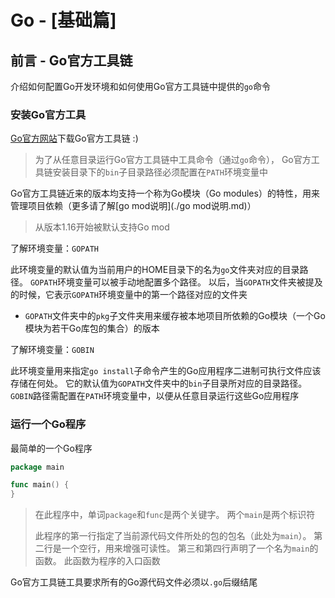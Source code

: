 # Go - [基础篇]

## 前言 - Go官方工具链

介绍如何配置Go开发环境和如何使用Go官方工具链中提供的`go`命令

### 安装Go官方工具

[Go官方网站](https://go.dev/doc/install)下载Go官方工具链 :)

> 为了从任意目录运行Go官方工具链中工具命令（通过`go`命令）， Go官方工具链安装目录下的`bin`子目录路径必须配置在`PATH`环境变量中

Go官方工具链近来的版本均支持一个称为Go模块（Go modules）的特性，用来管理项目依赖（更多请了解[go mod说明](./go mod说明.md)）

> 从版本1.16开始被默认支持Go mod

了解环境变量：`GOPATH`

此环境变量的默认值为当前用户的HOME目录下的名为`go`文件夹对应的目录路径。 `GOPATH`环境变量可以被手动地配置多个路径。 以后，当`GOPATH`文件夹被提及的时候，它表示`GOPATH`环境变量中的第一个路径对应的文件夹

* `GOPATH`文件夹中的`pkg`子文件夹用来缓存被本地项目所依赖的Go模块（一个Go模块为若干Go库包的集合）的版本

了解环境变量：`GOBIN`

此环境变量用来指定`go install`子命令产生的Go应用程序二进制可执行文件应该存储在何处。 它的默认值为`GOPATH`文件夹中的`bin`子目录所对应的目录路径。 `GOBIN`路径需配置在`PATH`环境变量中，以便从任意目录运行这些Go应用程序

### 运行一个Go程序

最简单的一个Go程序

```go
package main

func main() {
}
```

> 在此程序中，单词`package`和`func`是两个关键字。 两个`main`是两个标识符
>
> 此程序的第一行指定了当前源代码文件所处的包的包名（此处为`main`）。 第二行是一个空行，用来增强可读性。 第三和第四行声明了一个名为`main`的函数。 此函数为程序的入口函数

Go官方工具链工具要求所有的Go源代码文件必须以`.go`后缀结尾